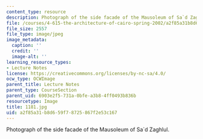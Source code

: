 ```yaml
---
content_type: resource
description: Photograph of the side facade of the Mausoleum of Sa`d Zaghlul.
file: /courses/4-615-the-architecture-of-cairo-spring-2002/a2f85a31b8d659f78725867f2e53c167_1181.jpg
file_size: 2557
file_type: image/jpeg
image_metadata:
  caption: ''
  credit: ''
  image-alt: ''
learning_resource_types:
- Lecture Notes
license: https://creativecommons.org/licenses/by-nc-sa/4.0/
ocw_type: OCWImage
parent_title: Lecture Notes
parent_type: CourseSection
parent_uid: 6903e2f5-731a-0bfe-a3b8-4ff0493b836b
resourcetype: Image
title: 1181.jpg
uid: a2f85a31-b8d6-59f7-8725-867f2e53c167
---
```

Photograph of the side facade of the Mausoleum of Sa`d Zaghlul.